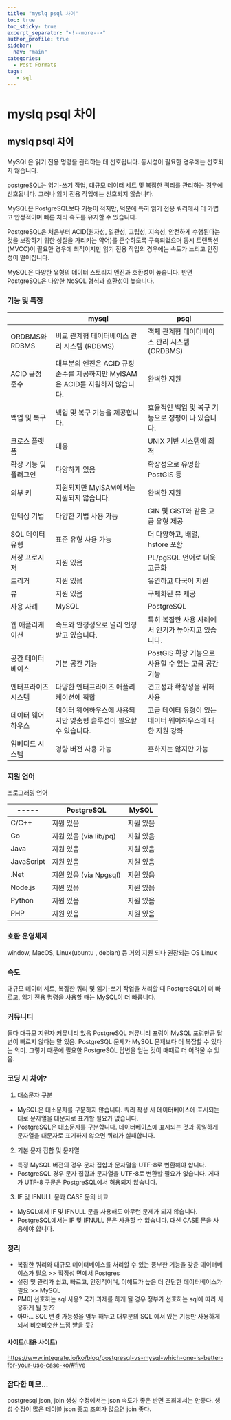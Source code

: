 ```yaml
---
title: "myslq psql 차이"
toc: true
toc_sticky: true
excerpt_separator: "<!--more-->"
author_profile: true
sidebar:
  nav: "main"
categories:
  - Post Formats
tags:
   - sql
---
```



myslq psql 차이
====================



## myslq psql 차이

### 

MySQL은 읽기 전용 명령을 관리하는 데 선호됩니다. 동시성이 필요한 경우에는 선호되지 않습니다.

postgreSQL는 읽기-쓰기 작업, 대규모 데이터 세트 및 복잡한 쿼리를 관리하는 경우에 선호됩니다. 그러나 읽기 전용 작업에는 선호되지 않습니다.

MySQL은 PostgreSQL보다 기능이 적지만, 덕분에 특히 읽기 전용 쿼리에서 더 가볍고 안정적이며 빠른 처리 속도를 유지할 수 있습니다.

PostgreSQL은 처음부터 ACID(원자성, 일관성, 고립성, 지속성, 안전하게 수행된다는 것을 보장하기 위한 성질을 가리키는 약어)를 준수하도록 구축되었으며 동시 트랜잭션 (MVCC)이 필요한 경우에 최적이지만 읽기 전용 작업의 경우에는 속도가 느리고 안정성이 떨어집니다.

MySQL은 다양한 유형의 데이터 스토리지 엔진과 호환성이 높습니다. 반면 PostgreSQL은 다양한 NoSQL 형식과 호환성이 높습니다.


### 기능 및 특징

|       | mysql | psql |
| ----- | ----- |----- |
| ORDBMS와 RDBMS  |비교 관계형 데이터베이스 관리 시스템 (RDBMS)| 객체 관계형 데이터베이스 관리 시스템(ORDBMS)|
|ACID 규정 준수 |대부분의 엔진은 ACID 규정 준수를 제공하지만 MyISAM은 ACID를 지원하지 않습니다.| 완벽한 지원|
| 백업 및 복구 |백업 및 복구 기능을 제공합니다.| 효율적인 백업 및 복구 기능으로 정평이 나 있습니다.|
|크로스 플랫폼  |대응	| UNIX 기반 시스템에 최적|
|확장 기능 및 플러그인	|	다양하게 있음 | 확장성으로 유명한 PostGIS 등 |
|외부 키	| 지원되지만 MyISAM에서는 지원되지 않습니다.	|		완벽한 지원 |
|인덱싱 기법	|	다양한 기법 사용 가능 |GIN 및 GiST와 같은 고급 유형 제공 |
|SQL 데이터 유형 |표준 유형 사용 가능 |더 다양하고, 배열, hstore 포함 |
|저장 프로시저	|지원 있음	|PL/pgSQL 언어로 더욱 고급화|
|트리거		|지원 있음	|유연하고 다국어 지원|
|뷰			|지원 있음	|구체화된 뷰 제공|
|사용 사례	|MySQL|PostgreSQL|
|웹 애플리케이션|			속도와 안정성으로 널리 인정받고 있습니다.	|특히 복잡한 사용 사례에서 인기가 높아지고 있습니다. |
|공간 데이터베이스	|기본 공간 기능	|PostGIS 확장 기능으로 사용할 수 있는 고급 공간 기능 |
|엔터프라이즈 시스템|다양한 엔터프라이즈 애플리케이션에 적합	 |견고성과 확장성을 위해 사용 |
|데이터 웨어하우스	|	데이터 웨어하우스에 사용되지만 맞춤형 솔루션이 필요할 수 있습니다.|		고급 데이터 유형이 있는 데이터 웨어하우스에 대한  지원 강화|
|임베디드 시스템|경량 버전 사용 가능|흔하지는 않지만 가능 |


### 지원 언어
프로그래밍 언어

| ----- | PostgreSQL | MySQL |
| ----- | ----- |----- |
|C/C++ |지원 있음 | 지원 있음 |
|Go |지원 있음 (via lib/pq) |지원 있음 |
|Java |지원 있음 |지원 있음|
|JavaScript |지원 있음 |지원 있음
|.Net|지원 있음 (via Npgsql)|지원 있음|
|Node.js|지원 있음|지원 있음|
|Python|지원 있음|지원 있음|
|PHP|지원 있음|지원 있음|

### 호환 운영체제
window, MacOS, Linux(ubuntu , debian) 등 거의 지원 되나 권장되는 OS Linux

### 속도
대규모 데이터 세트, 복잡한 쿼리 및 읽기-쓰기 작업을 처리할 때 PostgreSQL이 더 빠르고, 읽기 전용 명령을 사용할 때는 MySQL이 더 빠릅니다.

### 커뮤니티
둘다 대규모 지원자 커뮤니티 있음 
PostgreSQL 커뮤니티 포럼이 MySQL 포럼만큼 답변이 빠르지 않다는 말 있음. PostgreSQL 문제가 MySQL 문제보다 더 복잡할 수 있다는 의미. 그렇기 때문에 필요한 PostgreSQL 답변을 얻는 것이 때때로 더 어려울 수 있음.

### 코딩 시 차이?
1. 대소문자 구분
- MySQL은 대소문자를 구분하지 않습니다. 쿼리 작성 시 데이터베이스에 표시되는 대로 문자열을 대문자로 표기할 필요가 없습니다. 
- PostgreSQL은 대소문자를 구분합니다. 데이터베이스에 표시되는 것과 동일하게 문자열을 대문자로 표기하지 않으면 쿼리가 실패합니다.

2. 기본 문자 집합 및 문자열
- 특정 MySQL 버전의 경우 문자 집합과 문자열을 UTF-8로 변환해야 합니다. 
- PostgreSQL 경우 문자 집합과 문자열을 UTF-8로 변환할 필요가 없습니다. 게다가 UTF-8 구문은 PostgreSQL에서 허용되지 않습니다.

3. IF 및 IFNULL 문과 CASE 문의 비교
- MySQL에서 IF 및 IFNULL 문을 사용해도 아무런 문제가 되지 않습니다. 
- PostgreSQL에서는 IF 및 IFNULL 문은 사용할 수 없습니다. 대신 CASE 문을 사용해야 합니다.

### 정리
- 복잡한 쿼리와 대규모 데이터베이스를 처리할 수 있는 풍부한 기능을 갖춘 데이터베이스가 필요 >> 확장성 면에서 Postgres
- 설정 및 관리가 쉽고, 빠르고, 안정적이며, 이해도가 높은 더 간단한 데이터베이스가 필요 >> MySQL
- PM이 선호하는 sql 사용? 국가 과제를 하게 될 경우 정부가 선호하는 sql에 따라 사용하게 될 듯??
- 아마... SQL 변경 가능성을 염두 해두고 대부분의 SQL 에서 있는 기능만 사용하게 되서 비슷비슷한 느낌 받을 듯?

#### 사이트(내용 사이트)
https://www.integrate.io/ko/blog/postgresql-vs-mysql-which-one-is-better-for-your-use-case-ko/#five

### 잡다한 메모...
postgresql  json, join
생성 수정에서는 json 속도가 좋은 반면 조회에서는 안좋다.
생성 수정이 많은 테이블 json 좋고 조회가 많으면 join 좋다.